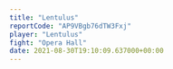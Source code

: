 ```yaml
---
title: "Lentulus"
reportCode: "AP9VBgb76dTW3Fxj"
player: "Lentulus"
fight: "Opera Hall"
date: 2021-08-30T19:10:09.637000+00:00
---
```

